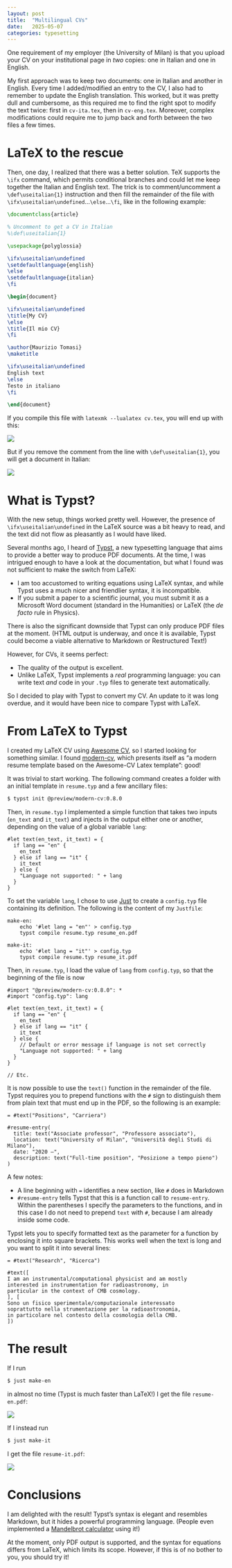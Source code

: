 ```yaml
---
layout: post
title:  "Multilingual CVs"
date:   2025-05-07
categories: typesetting
---
```


One requirement of my employer (the University of Milan) is that you upload your CV on your institutional page in *two* copies: one in Italian and one in English.

My first approach was to keep two documents: one in Italian and another in English. Every time I added/modified an entry to the CV, I also had to remember to update the English translation. This worked, but it was pretty dull and cumbersome, as this required me to find the right spot to modify the text twice: first in `cv-ita.tex`, then in `cv-eng.tex`. Moreover, complex modifications could require me to jump back and forth between the two files a few times.

# LaTeX to the rescue

Then, one day, I realized that there was a better solution. TeX supports the `\ifx` command, which permits conditional branches and could let me keep together the Italian and English text. The trick is to comment/uncomment a `\def\useitalian{1}` instruction and then fill the remainder of the file with `\ifx\useitalian\undefined`…`\else`…`\fi`, like in the following example:

```latex
\documentclass{article}

% Uncomment to get a CV in Italian
%\def\useitalian{1}

\usepackage{polyglossia}

\ifx\useitalian\undefined
\setdefaultlanguage{english}
\else
\setdefaultlanguage{italian}
\fi

\begin{document}

\ifx\useitalian\undefined
\title{My CV}
\else
\title{Il mio CV}
\fi

\author{Maurizio Tomasi}
\maketitle

\ifx\useitalian\undefined
English text
\else
Testo in italiano
\fi

\end{document}
```

If you compile this file with `latexmk --lualatex cv.tex`, you will end up with this:

![](/assets/2025-05-07-multilingual-cvs-with-typst/latex-title-en.png)

But if you remove the comment from the line with `\def\useitalian{1}`, you will get a document in Italian:

![](/assets/2025-05-07-multilingual-cvs-with-typst/latex-title-it.png)


# What is Typst?

With the new setup, things worked pretty well. However, the presence of `\ifx\useitalian\undefined` in the LaTeX source was a bit heavy to read, and the text did not flow as pleasantly as I would have liked.

Several months ago, I heard of [Typst](https://typst.app/), a new typesetting language that aims to provide a better way to produce PDF documents. At the time, I was intrigued enough to have a look at the documentation, but what I found was not sufficient to make the switch from LaTeX:

-   I am too accustomed to writing equations using LaTeX syntax, and while Typst uses a much nicer and friendlier syntax, it is incompatible.
-   If you submit a paper to a scientific journal, you must submit it as a Microsoft Word document (standard in the Humanities) or LaTeX (the *de facto* rule in Physics).

There is also the significant downside that Typst can only produce PDF files at the moment. (HTML output is underway, and once it is available, Typst could become a viable alternative to Markdown or Restructured Text!)

However, for CVs, it seems perfect:

-   The quality of the output is excellent.
-   Unlike LaTeX, Typst implements a *real* programming language: you can write text *and* code in your `.typ` files to generate text automatically.

So I decided to play with Typst to convert my CV. An update to it was long overdue, and it would have been nice to compare Typst with LaTeX.

# From LaTeX to Typst

I created my LaTeX CV using [Awesome CV](https://github.com/posquit0/Awesome-CV), so I started looking for something similar. I found [modern-cv](https://typst.app/universe/package/modern-cv/), which presents itself as “a modern resume template based on the Awesome-CV Latex template”: good!

It was trivial to start working. The following command creates a folder with an initial template in `resume.typ` and a few ancillary files:

```sh
$ typst init @preview/modern-cv:0.8.0
```

Then, in `resume.typ` I implemented a simple function that takes two inputs (`en_text` and `it_text`) and injects in the output either one or another, depending on the value of a global variable `lang`:

```typst
#let text(en_text, it_text) = {
  if lang == "en" {
    en_text
  } else if lang == "it" {
    it_text
  } else {
    "Language not supported: " + lang
  }
}
```

To set the variable `lang`, I chose to use [Just](https://github.com/casey/just) to create a `config.typ` file containing its definition. The following is the content of my `Justfile`:

```just
make-en:
    echo '#let lang = "en"' > config.typ
    typst compile resume.typ resume_en.pdf

make-it:
    echo '#let lang = "it"' > config.typ
    typst compile resume.typ resume_it.pdf
```

Then, in `resume.typ`, I load the value of `lang` from `config.typ`, so that the beginning of the file is now

```typst
#import "@preview/modern-cv:0.8.0": *
#import "config.typ": lang

#let text(en_text, it_text) = {
  if lang == "en" {
    en_text
  } else if lang == "it" {
    it_text
  } else {
    // Default or error message if language is not set correctly
    "Language not supported: " + lang
  }
}

// Etc.
```

It is now possible to use the `text()` function in the remainder of the file. Typst requires you to prepend functions with the `#` sign to distinguish them from plain text that must end up in the PDF, so the following is an example:

```typst
= #text("Positions", "Carriera")

#resume-entry(
  title: text("Associate professor", "Professore associato"),
  location: text("University of Milan", "Università degli Studi di Milano"),
  date: "2020 –",
  description: text("Full-time position", "Posizione a tempo pieno")
)
```

A few notes:

-   A line beginning with `=` identifies a new section, like `#` does in Markdown
-   `#resume-entry` tells Typst that this is a function call to `resume-entry`. Within the parentheses I specify the parameters to the functions, and in this case I do not need to prepend `text` with `#`, because I am already inside some code.

Typst lets you to specify formatted text as the parameter for a function by enclosing it into square brackets. This works well when the text is long and you want to split it into several lines:

```typst
= #text("Research", "Ricerca")

#text([
I am an instrumental/computational physicist and am mostly
interested in instrumentation for radioastronomy, in
particular in the context of CMB cosmology.
], [
Sono un fisico sperimentale/computazionale interessato
soprattutto nella strumentazione per la radioastronomia,
in particolare nel contesto della cosmologia della CMB.
])
```

# The result

If I run

```sh
$ just make-en
```

in almost no time (Typst is much faster than LaTeX!) I get the file `resume-en.pdf`:

![](/assets/2025-05-07-multilingual-cvs-with-typst/resume-en.png)

If I instead run

```sh
$ just make-it
```

I get the file `resume-it.pdf`:

![](/assets/2025-05-07-multilingual-cvs-with-typst/resume-it.png)

# Conclusions

I am delighted with the result! Typst’s syntax is elegant and resembles Markdown, but it hides a powerful programming language. (People even implemented a [Mandelbrot calculator](https://github.com/SeniorMars/typst-raytracer/blob/main/mandel.typ) using it!)

At the moment, only PDF output is supported, and the syntax for equations differs from LaTeX, which limits its scope. However, if this is of no bother to you, you should try it!
